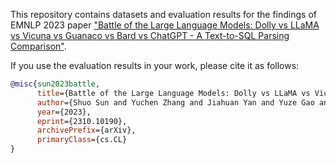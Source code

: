 This repository contains datasets and evaluation results for the findings of EMNLP 2023 paper ["Battle of the Large Language Models: Dolly vs LLaMA vs Vicuna vs Guanaco vs Bard vs ChatGPT - A Text-to-SQL Parsing Comparison"](https://arxiv.org/abs/2310.10190).

If you use the evaluation results in your work, please cite it as follows:
``` bibtex
@misc{sun2023battle,
      title={Battle of the Large Language Models: Dolly vs LLaMA vs Vicuna vs Guanaco vs Bard vs ChatGPT -- A Text-to-SQL Parsing Comparison},
      author={Shuo Sun and Yuchen Zhang and Jiahuan Yan and Yuze Gao and Donovan Ong and Bin Chen and Jian Su},
      year={2023},
      eprint={2310.10190},
      archivePrefix={arXiv},
      primaryClass={cs.CL}
}
```
